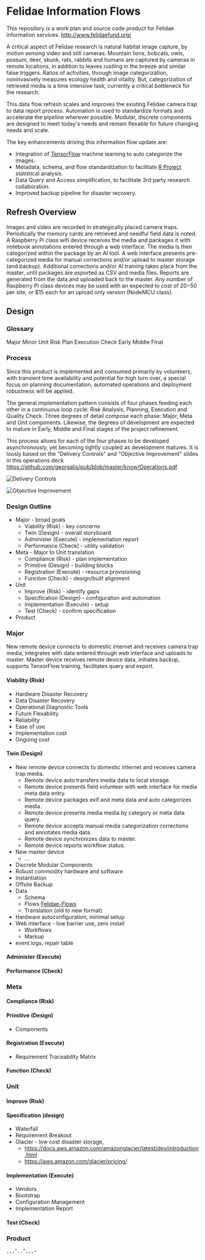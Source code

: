 # Felidae Information Flows 

This repository is a work plan and source code product for
Felidae information services. http://www.felidaefund.org/

A critical aspect of Felidae research is natural habitat image
capture, by motion sensing video and still cameras. Mountain
lions, bobcats, owls, possum, deer, skunk, rats, rabbits and
humans are captured by cameras in remote locations, in addition to
leaves rustling in the breeze and similar false triggers. Ratios
of activities, through image categorization, noninvasively
measures ecology health and vitality. But, categorization of
retrieved media is a time intensive task, currently a
critical bottleneck for the research.

This data flow refresh scales and improves the existing Felidae camera trap to data report process.
Automation is used to standardize formats and accelerate the pipeline wherever possible.
Modular, discrete components are designed to meet today's needs and remain flexable for future changing needs and scale.

The key enhancements driving this information flow update are:
* Integration of [TensorFlow](http://www.tensorflow.org/) machine learning to auto categorize the images.
* Metadata, schema, and flow standardization to facilitate [R Project](http://www.r-project.org) statistical analysis.
* Data Query and Access simplification, to facilitate 3rd party research collaboration.
* Improved backup pipeline for disaster recovery.

## Refresh Overview

Images and video are recorded in strategically placed camera traps.
Periodically the memory cards are retrieved and needful field data is noted.
A Raspberry Pi class wifi device receives the media and packages it with notebook annotations entered through a web interface.
The media is then categorized within the package by an AI tool.
A web interface presents pre-categorized media for manual corrections and/or upload to master storage (and backup).
Additional corrections and/or AI training takes place from the master, until packages are exported as CSV and media files.
Reports are generated from the data and uploaded back to the master.
Any number of Raspberry Pi class devices may be used with an expected to cost of $20-$50 per site, or $15 each for an upload only version (NodeMCU class).


## Design
### Glossary
  Major
  Minor
  Unit
  Risk
  Plan
  Execution
  Check
  Early
  Middle
  Final

### Process
Since this product is implemented and consumed primarily by
volunteers, with transient time availability and potential
for high turn over, a special focus on planning documentation,
automated operations and deployment robustness will be applied.

The general implementation pattern consists of four phases feeding
each other in a continuous loop cycle: Risk Analysis, Planning,
Execution and Quality Check. Three degrees of detail compose
each phase: Major, Meta and Unit components. Likewise, the degrees
of development are expected to mature in Early, Middle and Final
stages of the project refinement. 

This process allows for each of the four phases to be developed
asynchronously, yet becoming tightly coupled as development
matures. It is loosly based on the "Delivery Controls"
and "Objective Improvement" slides in this operations deck
https://github.com/georgalis/pub/blob/master/know/Operations.pdf

![Delivery Controls](plan/DeliveryControls.jpg)

![Objective Improvement](plan/ObjectiveImprovement.jpg)

### Design Outline
* Major - broad goals
  * Viability (Risk) - key concerns
  * Twin (Design) - overall storyboard
  * Administer (Execute) - implementation report
  * Performance (Check) - utility validation
* Meta - Major to Unit translation
  * Compliance (Risk) - plan implementation
  * Primitive (Design) - building blocks
  * Registration (Execute) - resource provisioning
  * Function (Check) - design/built alignment
* Unit
  * Improve (Risk) - identify gaps
  * Specification (Design) - configuration and automation
  * Implementation (Execute) - setup
  * Test (Check) - confirm specification
* Product

### Major

New remote device connects to domestic internet and receives
camera trap media, integrates with data entered through web
interface and uploads to master. Master device receives remote
device data, initiates backup, supports TensorFlow training,
facilitates query and export.

####  Viability (Risk)
* Hardware Disaster Recovery
* Data Disaster Recovery
* Operational Diagnostic Tools
* Future Flexability
* Reliability
* Ease of use
* Implementation cost
* Ongoing cost
####  Twin (Design)
* New remote device connects to domestic internet and receives camera trap media.
  * Remote device auto transfers media data to local storage.
  * Remote device presents field volunteer with web interface for media meta data entry.
  * Remote device packages exif and meta data and auto categorizes media.
  * Remote device presents media media by category or meta data query.
  * Remote device accepts manual media categorization corrections and annotates media data.
  * Remote device synchronizes data to master.
  * Remote device reports workflow status.
* New master device
  * ...
* Discrete Modular Components
* Robust commodity hardware and software
* Instantiation 
* Offsite Backup
* Data
  * Schema
  * Flows [Felidae-Flows](plan/Felidae-Flows.pdf)
  * Translation (old to new format)
* Hardware autoconfiguration, minimal setup
* Web interface - low barrier use, zero install
  * Workflows
  * Markup
* event logs, repair table
####  Administer (Execute)
####  Performance (Check)
###  Meta
####  Compliance (Risk)
####  Primitive (Design)
* Components
####  Registration (Execute)
* Requirement Traceability Matrix
####  Function (Check)
###  Unit
####  Improve (Risk)
####  Specification (design)
* Waterfall
* Requirement Breakout
* Glacier - low cost disaster storage, 
  * https://docs.aws.amazon.com/amazonglacier/latest/dev/introduction.html
  * https://aws.amazon.com/glacier/pricing/
####  Implementation (Execute)
* Vendors
* Bootstrap
* Configuration Management
* Implementation Report
####  Test (Check)
###  Product

`,,,^..^,,,~`
